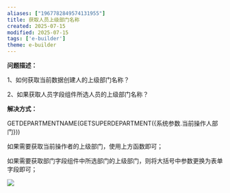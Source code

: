 ```yaml
---
aliases: ["1967782849574131955"]
title: 获取人员上级部门名称
created: 2025-07-15
modified: 2025-07-15
tags: ['e-builder']
theme: e-builder
---
```


**问题描述：**

1、如何获取当前数据创建人的上级部门名称？

2、如果获取人员字段组件所选人员的上级部门名称？

**解决方式：**

GETDEPARTMENTNAME(GETSUPERDEPARTMENT({系统参数.当前操作人部门}))

如果需要获取当前操作者的上级部门，使用上方函数即可；

如果需要获取部门字段组件中所选部门的上级部门，则将大括号中参数更换为表单字段即可；

![](https://myhelpdoc.oss-cn-heyuan.aliyuncs.com/mdimages/36e74011b149a69a84070c198560ccc6.jpg)